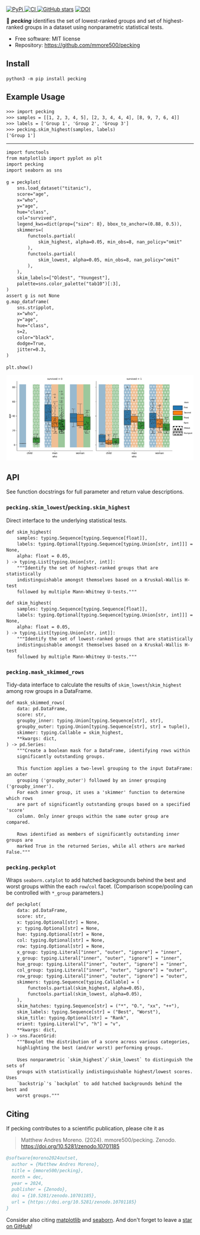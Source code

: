 [
![PyPi](https://img.shields.io/pypi/v/pecking.svg?)
](https://pypi.python.org/pypi/pecking)
[
![CI](https://github.com/mmore500/pecking/actions/workflows/ci.yaml/badge.svg)
](https://github.com/mmore500/pecking/actions)
[
![GitHub stars](https://img.shields.io/github/stars/mmore500/pecking.svg?style=round-square&logo=github&label=Stars&logoColor=white)](https://github.com/mmore500/pecking)
[![DOI](https://zenodo.org/badge/760949154.svg)](https://zenodo.org/doi/10.5281/zenodo.10701184)

:hatching_chick: **_pecking_** identifies the set of lowest-ranked groups and set of highest-ranked groups in a dataset using nonparametric statistical tests.

- Free software: MIT license
- Repository: <https://github.com/mmore500/pecking>

## Install

`python3 -m pip install pecking`

## Example Usage

```python3
>>> import pecking
>>> samples = [[1, 2, 3, 4, 5], [2, 3, 4, 4, 4], [8, 9, 7, 6, 4]]
>>> labels = ['Group 1', 'Group 2', 'Group 3']
>>> pecking.skim_highest(samples, labels)
['Group 1']
```

---

```python3
import functools
from matplotlib import pyplot as plt
import pecking
import seaborn as sns

g = peckplot(
    sns.load_dataset("titanic"),
    score="age",
    x="who",
    y="age",
    hue="class",
    col="survived",
    legend_kws=dict(prop={"size": 8}, bbox_to_anchor=(0.88, 0.5)),
    skimmers=(
        functools.partial(
            skim_highest, alpha=0.05, min_obs=8, nan_policy="omit"
        ),
        functools.partial(
            skim_lowest, alpha=0.05, min_obs=8, nan_policy="omit"
        ),
    ),
    skim_labels=["Oldest", "Youngest"],
    palette=sns.color_palette("tab10")[:3],
)
assert g is not None
g.map_dataframe(
    sns.stripplot,
    x="who",
    y="age",
    hue="class",
    s=2,
    color="black",
    dodge=True,
    jitter=0.3,
)

plt.show()
```

![Example Plot](docs/assets/test_peckplot_titanic.png)

## API

See function docstrings for full parameter and return value descriptions.

### `pecking.skim_lowest`/`pecking.skim_highest`

Direct interface to the underlying statistical tests.

```python3
def skim_highest(
    samples: typing.Sequence[typing.Sequence[float]],
    labels: typing.Optional[typing.Sequence[typing.Union[str, int]]] = None,
    alpha: float = 0.05,
) -> typing.List[typing.Union[str, int]]:
    """Identify the set of highest-ranked groups that are statistically
    indistinguishable amongst themselves based on a Kruskal-Wallis H-test
    followed by multiple Mann-Whitney U-tests."""
```

```python3
def skim_highest(
    samples: typing.Sequence[typing.Sequence[float]],
    labels: typing.Optional[typing.Sequence[typing.Union[str, int]]] = None,
    alpha: float = 0.05,
) -> typing.List[typing.Union[str, int]]:
    """Identify the set of lowest-ranked groups that are statistically
    indistinguishable amongst themselves based on a Kruskal-Wallis H-test
    followed by multiple Mann-Whitney U-tests."""
```

### `pecking.mask_skimmed_rows`

Tidy-data interface to calculate the results of `skim_lowest`/`skim_highest` among row groups in a DataFrame.

```python3
def mask_skimmed_rows(
    data: pd.DataFrame,
    score: str,
    groupby_inner: typing.Union[typing.Sequence[str], str],
    groupby_outer: typing.Union[typing.Sequence[str], str] = tuple(),
    skimmer: typing.Callable = skim_highest,
    **kwargs: dict,
) -> pd.Series:
    """Create a boolean mask for a DataFrame, identifying rows within
    significantly outstanding groups.

    This function applies a two-level grouping to the input DataFrame: an outer
    grouping ('groupby_outer') followed by an inner grouping ('groupby_inner').
    For each inner group, it uses a 'skimmer' function to determine which rows
    are part of significantly outstanding groups based on a specified 'score'
    column. Only inner groups within the same outer group are compared.

    Rows identified as members of significantly outstanding inner groups are
    marked True in the returned Series, while all others are marked False."""
```

### `pecking.peckplot`

Wraps `seaborn.catplot` to add hatched backgrounds behind the best and worst groups within the each `row`/`col` facet.
(Comparison scope/pooling can be controlled with `*_group` parameters.)

```python3
def peckplot(
    data: pd.DataFrame,
    score: str,
    x: typing.Optional[str] = None,
    y: typing.Optional[str] = None,
    hue: typing.Optional[str] = None,
    col: typing.Optional[str] = None,
    row: typing.Optional[str] = None,
    x_group: typing.Literal["inner", "outer", "ignore"] = "inner",
    y_group: typing.Literal["inner", "outer", "ignore"] = "inner",
    hue_group: typing.Literal["inner", "outer", "ignore"] = "inner",
    col_group: typing.Literal["inner", "outer", "ignore"] = "outer",
    row_group: typing.Literal["inner", "outer", "ignore"] = "outer",
    skimmers: typing.Sequence[typing.Callable] = (
        functools.partial(skim_highest, alpha=0.05),
        functools.partial(skim_lowest, alpha=0.05),
    ),
    skim_hatches: typing.Sequence[str] = ("*", "O.", "xx", "++"),
    skim_labels: typing.Sequence[str] = ("Best", "Worst"),
    skim_title: typing.Optional[str] = "Rank",
    orient: typing.Literal["v", "h"] = "v",
    **kwargs: dict,
) -> sns.FacetGrid:
    """Boxplot the distribution of a score across various categories,
    highlighting the best (and/or worst) performing groups.

    Uses nonparametric `skim_highest`/`skim_lowest` to distinguish the sets of
    groups with statistically indistinguishable highest/lowest scores. Uses
    `backstrip`'s `backplot` to add hatched backgrounds behind the best and
    worst groups."""
```

## Citing

If pecking contributes to a scientific publication, please cite it as

> Matthew Andres Moreno. (2024). mmore500/pecking. Zenodo. https://doi.org/10.5281/zenodo.10701185

```bibtex
@software{moreno2024outset,
  author = {Matthew Andres Moreno},
  title = {mmore500/pecking},
  month = dec,
  year = 2024,
  publisher = {Zenodo},
  doi = {10.5281/zenodo.10701185},
  url = {https://doi.org/10.5281/zenodo.10701185}
}
```

Consider also citing [matplotlib](https://matplotlib.org/stable/users/project/citing.html) and [seaborn](https://seaborn.pydata.org/citing.html).
And don't forget to leave a [star on GitHub](https://github.com/mmore500/pecking/stargazers)!
